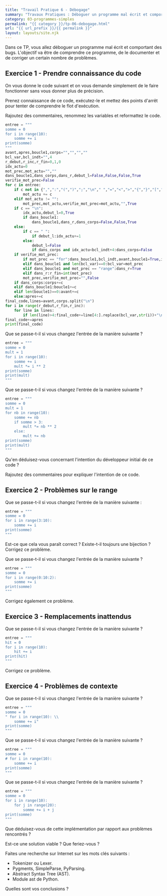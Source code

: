 ```yaml
---
title: "Travail Pratique 6 - Débogage"
summary: "Travaux Pratiques : Déboguer un programme mal écrit et comportant des bugs."
category: 03-programmes-simples
permalink: "{{ category }}/tp-06-debogage.html"
url: "{{ url_prefix }}/{{ permalink }}"
layout: layouts/site.njk
---
```


Dans ce TP, vous allez déboguer un programme mal écrit et comportant des bugs. L'objectif va être de comprendre ce programme, de le documenter et de corriger un certain nombre de problèmes.

## Exercice 1 - Prendre connaissance du code

On vous donne le code suivant et on vous demande simplement de le faire fonctionner sans vous donner plus de précision.

Prenez connaissance de ce code, exécutez-le et mettez des points d'arrêt pour tenter de comprendre le flot d'exécution.

Rajoutez des commentaires, renommez les variables et reformattez le code.

```py
entree = """
somme = 0
for i in range(10):
    somme += i
print(somme)
"""
avant,apres,boucle1,corps="","","",""
bcl_var,bcl_indt="",4
r_debut,r_inc,r_fin=0,1,0
idx_actu=0
mot_prec,mot_actu="",""
dans_boucle1,dans_corps,dans_r,debut_l=False,False,False,True
verifie_mot_prec=False
for c in entree:
    if c not in {",",":","(",")",";","\n"," ","=","<",">","{","}","[","]","+","-","*","/","%","#","\t","\r","\"","\'"}:
        mot_actu += c
    elif mot_actu != "":
        mot_prec,mot_actu,verifie_mot_prec=mot_actu,"",True
    if c == "\n":
        idx_actu,debut_l=0,True
        if dans_boucle1:
            dans_boucle1,dans_r,dans_corps=False,False,True
    else:
        if c == " ":
            if debut_l:idx_actu+=1
        else:
            debut_l=False
            if dans_corps and idx_actu<bcl_indt+4:dans_corps=False
    if verifie_mot_prec:
        if mot_prec == "for":dans_boucle1,bcl_indt,avant,boucle1=True,idx_actu,avant[:-3],"for"
        elif dans_boucle1 and len(bcl_var)==0:bcl_var=mot_prec
        elif dans_boucle1 and mot_prec == "range":dans_r=True
        elif dans_r:r_fin=int(mot_prec)
        mot_prec,verifie_mot_prec="",False
    if dans_corps:corps+=c
    elif dans_boucle1:boucle1+=c
    elif len(boucle1)==0:avant+=c
    else:apres+=c
final_code,lines=avant,corps.split("\n")
for i in range(r_debut,r_fin,r_inc):
    for line in lines:
        if len(line)>4:final_code+=line[4:].replace(bcl_var,str(i))+"\n"
final_code+=apres
print(final_code)
```

Que se passe-t-il si vous changez l'entrée de la manière suivante ?
```py
entree = """
somme = 0
mult = 1
for i in range(10):
    somme += i
    mult *= i ** 2
print(somme)
print(mult)
"""
```

Que se passe-t-il si vous changez l'entrée de la manière suivante ?
```py
entree = """
somme = 0
mult = 1
for nb in range(10):
    somme += nb
    if somme > 3:
        mult *= nb ** 2
    else:
        mult += nb
print(somme)
print(mult)
"""
```

Qu'en déduisez-vous concernant l'intention du développeur initial de ce code ?

Rajoutez des commentaires pour expliquer l'intention de ce code.

## Exercice 2 - Problèmes sur le range

Que se passe-t-il si vous changez l'entrée de la manière suivante :
```py
entree = """
somme = 0
for i in range(3:10):
    somme += i
print(somme)
"""
```

Est-ce que cela vous paraît correct ? Existe-t-il toujours une bijection ?
Corrigez ce problème.

Que se passe-t-il si vous changez l'entrée de la manière suivante ?
```py
entree = """
somme = 0
for i in range(0:10:2):
    somme += i
print(somme)
"""
```

Corrigez également ce problème.

## Exercice 3 - Remplacements inattendus

Que se passe-t-il si vous changez l'entrée de la manière suivante ?
```py
entree = """
hit = 0
for i in range(10):
    hit += i
print(hit)
"""
```

Corrigez ce problème.

## Exercice 4 - Problèmes de contexte

Que se passe-t-il si vous changez l'entrée de la manière suivante ?
```py
entree = """
somme = 0
" for i in range(10): \\
    somme += i"
print(somme)
"""
```

Que se passe-t-il si vous changez l'entrée de la manière suivante ?
```py
entree = """
somme = 0
# for i in range(10):
    somme += i
print(somme)
"""
```

Que se passe-t-il si vous changez l'entrée de la manière suivante ?
```py
entree = """
somme = 0
for i in range(10):
    for j in range(20):
        somme += i + j
print(somme)
"""
```

Que déduisez-vous de cette implémentation par rapport aux problèmes rencontrés ?

Est-ce une solution viable ? Que feriez-vous ?

Faites une recherche sur Internet sur les mots clés suivants :
* Tokenizer ou Lexer.
* Pygments, SimpleParse, PyParsing.
* Abstract Syntax Tree (AST).
* Module ast de Python.

Quelles sont vos conclusions ?